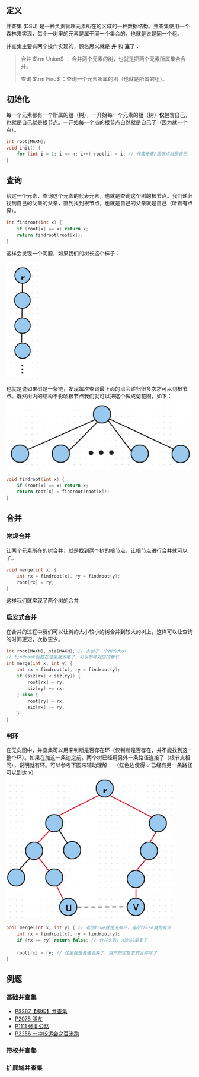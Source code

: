 ## 定义

并查集 (DSU) 是一种负责管理元素所在的区域的一种数据结构。并查集使用一个森林来实现，每个一树里的元素是属于同一个集合的，也就是说是同一个组。

并查集主要有两个操作实现的，顾名思义就是 **并** 和 **查**了：

> 合并 $\rm Union$ ： 合并两个元素的树，也就是把两个元素所属集合合并。
> 
> 查询 $\rm Find$ ：查询一个元素所属的树（也就是所属的组）。

## 初始化

每一个元素都有一个所属的组（树），一开始每一个元素的组（树）**仅**包含自己，也就是自己就是根节点。一开始每一个点的根节点自然就是自己了（因为就一个点）。

```cpp
int root[MAXN];
void init() {
    for (int i = 1; i <= n; i++) root[i] = i; // 代表元素/根节点就是自己
}
```

## 查询

给定一个元素，查询这个元素的代表元素，也就是查询这个树的根节点。我们递归找到自己的父亲的父亲，直到找到根节点，也就是自己的父亲就是自己（听着有点怪）。

```cpp
int findroot(int x) {
    if (root[x] == x) return x;
    return findroot(root[x]);
}
```

这样会发现一个问题，如果我们的树长这个样子：

![image lost](../../assets/images/DSU1.png)

也就是说如果树是一条链，发现每次查询最下面的点会递归很多次才可以到根节点。既然树内的结构不影响根节点我们就可以把这个做成菊花图，如下：
![image lost](../../assets/images/DSU2.png)

```cpp
void findroot(int x) {
    if (root[x] == x) return x;
    return root[x] = findroot(root[x]);
}
```

## 合并

### 常规合并

让两个元素所在的树合并，就是找到两个树的根节点，让根节点进行合并就可以了。

```cpp
void merge(int x) {
    int rx = findroot(x), ry = findroot(y);
    root[rx] = ry;
}
```

这样我们就实现了两个树的合并

### 启发式合并

在合并的过程中我们可以让树的大小较小的树合并到较大的树上，这样可以让查询的时间更短，次数更少。

```cpp
int root[MAXN], siz[MAXN]; // 多加了一个树的大小
// findroot函数在这里就省略了，可以参考对应的章节
int merge(int x, int y) {
    int rx = findroot(x), ry = findroot(y);
    if (siz[rx] < siz[ry]) {
        root[rx] = ry;
        siz[ry] += rx;
    } else {
        root[ry] = rx;
        siz[rx] += ry;
    }
}
```

### 判环

在无向图中，并查集可以用来判断是否存在环（仅判断是否存在，并不能找到这一整个环）。如果在加这一条边之前，两个树已经用另外一条路径连接了（根节点相同），说明就有环。可以参考下图来辅助理解：
（红色边使得 $u$ 已经有另一条路径可以到达 $v$）
![image lost](../../assets/images/DSU3.png)

```cpp
bool merge(int x, int y) { // 返回true就是没有环，返回false就是有环
    int rx = findroot(x), ry = findroot(y);
    if (rx == ry) return false; // 合并失败，加的边重复了

    root[rx] = ry; // 这里就是普通合并了，就不按照启发式合并写了
}
```

## 例题
### 基础并查集
- [P3367【模板】并查集](https://www.luogu.com.cn/problem/P3367)
- [P2078 朋友](https://www.luogu.com.cn/problem/P2078)
- [P1111 修复公路](https://www.luogu.com.cn/problem/P1111)
- [P2256 一中校运会之百米跑](https://www.luogu.com.cn/problem/P2256)
### 带权并查集
### 扩展域并查集
